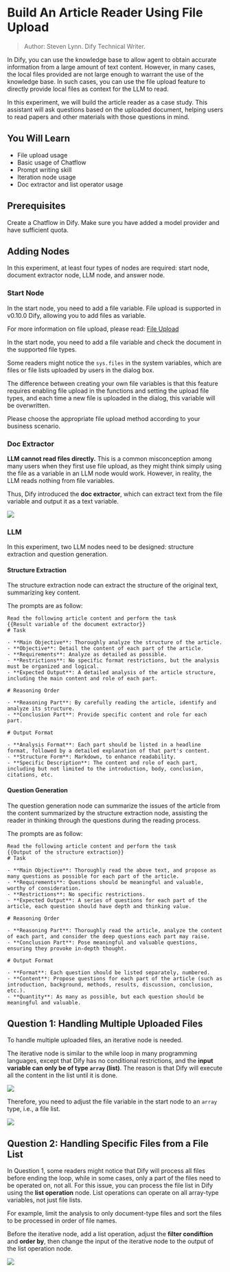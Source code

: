 # Build An Article Reader Using File Upload

> Author: Steven Lynn. Dify Technical Writer.

In Dify, you can use the knowledge base to allow agent to obtain accurate information from a large amount of text content. However, in many cases, the local files provided are not large enough to warrant the use of the knowledge base. In such cases, you can use the file upload feature to directly provide local files as context for the LLM to read.

In this experiment, we will build the article reader as a case study. This assistant will ask questions based on the uploaded document, helping users to read papers and other materials with those questions in mind.

## You Will Learn

* File upload usage
* Basic usage of Chatflow
* Prompt writing skill
* Iteration node usage
* Doc extractor and list operator usage

## **Prerequisites**

Create a Chatflow in Dify. Make sure you have added a model provider and have sufficient quota.


## **Adding Nodes**

In this experiment, at least four types of nodes are required: start node, document extractor node, LLM node, and answer node.

### **Start Node**

In the start node, you need to add a file variable. File upload is supported in v0.10.0 Dify, allowing you to add files as variable.

For more information on file upload, please read: [File Upload](../../guides/workflow/file-upload.md)

In the start node, you need to add a file variable and check the document in the supported file types.



Some readers might notice the `sys.files` in the system variables, which are files or file lists uploaded by users in the dialog box.

The difference between creating your own file variables is that this feature requires enabling file upload in the functions and setting the upload file types, and each time a new file is uploaded in the dialog, this variable will be overwritten.



Please choose the appropriate file upload method according to your business scenario.

### **Doc Extractor**

**LLM cannot read files directly.** This is a common misconception among many users when they first use file upload, as they might think simply using the file as a variable in an LLM node would work. However, in reality, the LLM reads nothing from file variables.

Thus, Dify introduced the **doc extractor**, which can extract text from the file variable and output it as a text variable.

![](https://assets-docs.dify.ai/dify-enterprise-mintlify/en/workshop/intermediate/bc4b1492bd10ef782457ec6a709997f9.png)

### **LLM**

In this experiment, two LLM nodes need to be designed: structure extraction and question generation.

#### **Structure Extraction**

The structure extraction node can extract the structure of the original text, summarizing key content.

The prompts are as follow:

```
Read the following article content and perform the task
{{Result variable of the document extractor}}
# Task

- **Main Objective**: Thoroughly analyze the structure of the article.
- **Objective**: Detail the content of each part of the article.
- **Requirements**: Analyze as detailed as possible.
- **Restrictions**: No specific format restrictions, but the analysis must be organized and logical.
- **Expected Output**: A detailed analysis of the article structure, including the main content and role of each part.

# Reasoning Order

- **Reasoning Part**: By carefully reading the article, identify and analyze its structure.
- **Conclusion Part**: Provide specific content and role for each part.

# Output Format

- **Analysis Format**: Each part should be listed in a headline format, followed by a detailed explanation of that part's content.
- **Structure Form**: Markdown, to enhance readability.
- **Specific Description**: The content and role of each part, including but not limited to the introduction, body, conclusion, citations, etc.
```

#### **Question Generation**

The question generation node can summarize the issues of the article from the content summarized by the structure extraction node, assisting the reader in thinking through the questions during the reading process.

The prompts are as follow:

```
Read the following article content and perform the task
{{Output of the structure extraction}}
# Task

- **Main Objective**: Thoroughly read the above text, and propose as many questions as possible for each part of the article.
- **Requirements**: Questions should be meaningful and valuable, worthy of consideration.
- **Restrictions**: No specific restrictions.
- **Expected Output**: A series of questions for each part of the article, each question should have depth and thinking value.

# Reasoning Order

- **Reasoning Part**: Thoroughly read the article, analyze the content of each part, and consider the deep questions each part may raise.
- **Conclusion Part**: Pose meaningful and valuable questions, ensuring they provoke in-depth thought.

# Output Format

- **Format**: Each question should be listed separately, numbered.
- **Content**: Propose questions for each part of the article (such as introduction, background, methods, results, discussion, conclusion, etc.).
- **Quantity**: As many as possible, but each question should be meaningful and valuable.
```

## **Question 1: Handling Multiple Uploaded Files**

To handle multiple uploaded files, an iterative node is needed.

The iterative node is similar to the while loop in many programming languages, except that Dify has no conditional restrictions, and the **input variable can only be of type `array` (list)**. The reason is that Dify will execute all the content in the list until it is done.

![](https://assets-docs.dify.ai/dify-enterprise-mintlify/en/workshop/intermediate/cc9cbf8b718b8abbf84cd8649a08c1a3.png)

Therefore, you need to adjust the file variable in the start node to an `array` type, i.e., a file list.

![](https://assets-docs.dify.ai/dify-enterprise-mintlify/en/workshop/intermediate/8eff802e3e1e3da466c5dc9ac56c50f2.png)

## **Question 2: Handling Specific Files from a File List**

In Question 1, some readers might notice that Dify will process all files before ending the loop, while in some cases, only a part of the files need to be operated on, not all. For this issue, you can process the file list in Dify using the **list operation** node. List operations can operate on all array-type variables, not just file lists.

For example, limit the analysis to only document-type files and sort the files to be processed in order of file names.

Before the iterative node, add a list operation, adjust the **filter condiftion** and **order by**, then change the input of the iterative node to the output of the list operation node.

![](https://assets-docs.dify.ai/dify-enterprise-mintlify/en/workshop/intermediate/287690e1fef87af270c0d5020d25d6cf.png)
